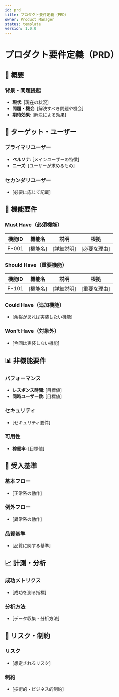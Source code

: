 ```yaml
---
id: prd
title: プロダクト要件定義（PRD）
owner: Product Manager
status: template
version: 1.0.0
---
```


# プロダクト要件定義（PRD）

## 🎯 概要

### 背景・問題提起

- **現状**: [現在の状況]
- **問題・機会**: [解決すべき問題や機会]
- **期待効果**: [解決による効果]

## 👤 ターゲット・ユーザー

### プライマリユーザー

- **ペルソナ**: [メインユーザーの特徴]
- **ニーズ**: [ユーザーが求めるもの]

### セカンダリユーザー

- [必要に応じて記載]

## 🔧 機能要件

### Must Have（必須機能）

| 機能ID | 機能名   | 説明       | 根拠         |
| ------ | -------- | ---------- | ------------ |
| F-001  | [機能名] | [詳細説明] | [必要な理由] |

### Should Have（重要機能）

| 機能ID | 機能名   | 説明       | 根拠         |
| ------ | -------- | ---------- | ------------ |
| F-101  | [機能名] | [詳細説明] | [重要な理由] |

### Could Have（追加機能）

- [余裕があれば実装したい機能]

### Won't Have（対象外）

- [今回は実装しない機能]

## 📊 非機能要件

### パフォーマンス

- **レスポンス時間**: [目標値]
- **同時ユーザー数**: [目標値]

### セキュリティ

- [セキュリティ要件]

### 可用性

- **稼働率**: [目標値]

## 🧪 受入基準

### 基本フロー

- [正常系の動作]

### 例外フロー

- [異常系の動作]

### 品質基準

- [品質に関する基準]

## 📈 計測・分析

### 成功メトリクス

- [成功を測る指標]

### 分析方法

- [データ収集・分析方法]

## 🚫 リスク・制約

### リスク

- [想定されるリスク]

### 制約

- [技術的・ビジネス的制約]
